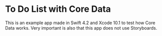 # To Do List with Core Data

This is an example app made in Swift 4.2 and Xcode 10.1 to test how Core Data works.
Very important is also that this app does not use Storyboards.


